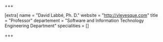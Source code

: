 +++

[extra]
name = "David Labbé, Ph. D."
website = "http://vlevesque.com"
title = "Professor"
departement = "Software and Information Technology Engineering Department"
specialities = []

+++